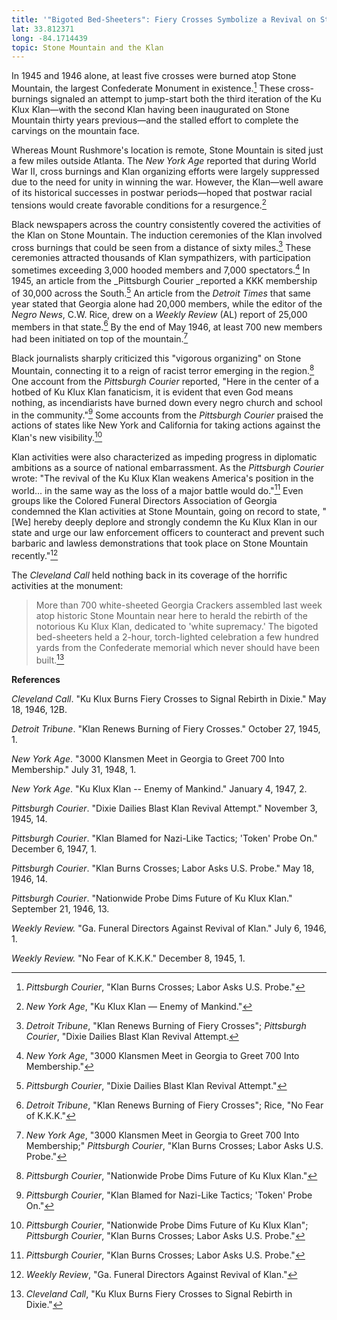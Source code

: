 ```yaml
---
title: '"Bigoted Bed-Sheeters": Fiery Crosses Symbolize a Revival on Stone Mountain'
lat: 33.812371
long: -84.1714439
topic: Stone Mountain and the Klan
---
```

In 1945 and 1946 alone, at least five crosses were burned atop Stone Mountain, the largest Confederate Monument in existence.[^1] These cross-burnings signaled an attempt to jump-start both the third iteration of the Ku Klux Klan—with the second Klan having been inaugurated on Stone Mountain thirty years previous—and the stalled effort to complete the carvings on the mountain face.

Whereas Mount Rushmore's location is remote, Stone Mountain is sited just a few miles outside Atlanta. The _New York Age_ reported that during World War II, cross burnings and Klan organizing efforts were largely suppressed due to the need for unity in winning the war. However, the Klan—well aware of its historical successes in postwar periods—hoped that postwar racial tensions would create favorable conditions for a resurgence.[^2]

Black newspapers across the country consistently covered the activities of the Klan on Stone Mountain. The induction ceremonies of the Klan involved cross burnings that could be seen from a distance of sixty miles.[^3] These ceremonies attracted thousands of Klan sympathizers, with participation sometimes exceeding 3,000 hooded members and 7,000 spectators.[^4] In 1945, an article from the _Pittsburgh Courier _reported a KKK membership of 30,000 across the South.[^5] An article from the _Detroit Times_ that same year stated that Georgia alone had 20,000 members, while the editor of the _Negro News_, C.W. Rice, drew on a _Weekly Review_ (AL) report of 25,000 members in that state.[^6] By the end of May 1946, at least 700 new members had been initiated on top of the mountain.[^7]

Black journalists sharply criticized this "vigorous organizing" on Stone Mountain, connecting it to a reign of racist terror emerging in the region.[^8] One account from the _Pittsburgh Courier_ reported, "Here in the center of a hotbed of Ku Klux Klan fanaticism, it is evident that even God means nothing, as incendiarists have burned down every negro church and school in the community."[^9] Some accounts from the _Pittsburgh Courier_ praised the actions of states like New York and California for taking actions against the Klan's new visibility.[^10]

Klan activities were also characterized as impeding progress in diplomatic ambitions as a source of national embarrassment. As the _Pittsburgh Courier_ wrote: "The revival of the Ku Klux Klan weakens America's position in the world... in the same way as the loss of a major battle would do."[^11] Even groups like the Colored Funeral Directors Association of Georgia condemned the Klan activities at Stone Mountain, going on record to state, "\[We\] hereby deeply deplore and strongly condemn the Ku Klux Klan in our state and urge our law enforcement officers to counteract and prevent such barbaric and lawless demonstrations that took place on Stone Mountain recently."[^12]

The _Cleveland Call_ held nothing back in its coverage of the horrific activities at the monument:

> More than 700 white-sheeted Georgia Crackers assembled last week atop historic Stone Mountain near here to herald the rebirth of the notorious Ku Klux Klan, dedicated to 'white supremacy.' The bigoted bed-sheeters held a 2-hour, torch-lighted celebration a few hundred yards from the Confederate memorial which never should have been built.[^13]

**References**

_Cleveland Call_. "Ku Klux Burns Fiery Crosses to Signal Rebirth in Dixie." May 18, 1946, 12B.

_Detroit Tribune_. "Klan Renews Burning of Fiery Crosses." October 27, 1945, 1.

_New York Age_. "3000 Klansmen Meet in Georgia to Greet 700 Into Membership." July 31, 1948, 1.

_New York Age_. "Ku Klux Klan -- Enemy of Mankind." January 4, 1947, 2.

_Pittsburgh Courier_. "Dixie Dailies Blast Klan Revival Attempt." November 3, 1945, 14.

_Pittsburgh Courier_. "Klan Blamed for Nazi-Like Tactics; 'Token' Probe On." December 6, 1947, 1.

_Pittsburgh Courier_. "Klan Burns Crosses; Labor Asks U.S. Probe." May 18, 1946, 14.

_Pittsburgh Courier_. "Nationwide Probe Dims Future of Ku Klux Klan." September 21, 1946, 13.

_Weekly Review._ "Ga. Funeral Directors Against Revival of Klan." July 6, 1946, 1.

_Weekly Review._ "No Fear of K.K.K." December 8, 1945, 1.

[^1]: _Pittsburgh Courier_, "Klan Burns Crosses; Labor Asks U.S. Probe."

[^2]: _New York Age_, "Ku Klux Klan — Enemy of Mankind."

[^3]: _Detroit Tribune_, "Klan Renews Burning of Fiery Crosses";
    _Pittsburgh Courier_, "Dixie Dailies Blast Klan Revival Attempt.

[^4]: _New York Age_, "3000 Klansmen Meet in Georgia to Greet 700 Into Membership."

[^5]: _Pittsburgh Courier_, "Dixie Dailies Blast Klan Revival Attempt."

[^6]: _Detroit Tribune_, "Klan Renews Burning of Fiery Crosses"; Rice, "No Fear of K.K.K."

[^7]: _New York Age_, "3000 Klansmen Meet in Georgia to Greet 700 Into Membership;" _Pittsburgh Courier_, "Klan Burns Crosses; Labor Asks U.S. Probe."

[^8]: _Pittsburgh Courier_, "Nationwide Probe Dims Future of Ku Klux Klan."

[^9]: _Pittsburgh Courier_, "Klan Blamed for Nazi-Like Tactics; 'Token' Probe On."

[^10]: _Pittsburgh Courier_, "Nationwide Probe Dims Future of Ku Klux Klan"; _Pittsburgh Courier_, "Klan Burns Crosses; Labor Asks U.S. Probe."

[^11]: _Pittsburgh Courier_, "Klan Burns Crosses; Labor Asks U.S. Probe."

[^12]: _Weekly Review_, "Ga. Funeral Directors Against Revival of Klan."

[^13]: _Cleveland Call_, "Ku Klux Burns Fiery Crosses to Signal Rebirth in Dixie."
